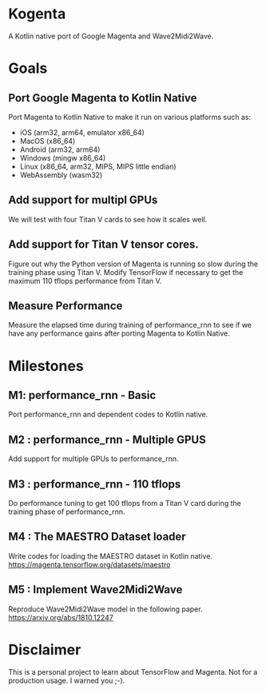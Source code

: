 # Kogenta

A Kotlin native port of Google Magenta and Wave2Midi2Wave.

# Goals
## Port Google Magenta to Kotlin Native
Port Magenta to Kotlin Native to make it run on various platforms such as:
- iOS (arm32, arm64, emulator x86_64)
- MacOS (x86_64)
- Android (arm32, arm64)
- Windows (mingw x86_64)
- Linux (x86_64, arm32, MIPS, MIPS little endian)
- WebAssembly (wasm32)

## Add support for multipl GPUs
We will test with four Titan V cards to see how it scales well.

## Add support for Titan V tensor cores.
Figure out why the Python version of Magenta is running so slow during the training phase using Titan V. Modify TensorFlow if necessary to get the maximum 110 tflops performance from Titan V.

## Measure Performance
Measure the elapsed time during training of performance_rnn to see if we have any performance gains after porting Magenta to Kotlin Native.

# Milestones
## M1: performance_rnn - Basic
Port performance_rnn and dependent codes to Kotlin native.

## M2 : performance_rnn - Multiple GPUS
Add support for multiple GPUs to performance_rnn.

## M3 : performance_rnn - 110 tflops
Do performance tuning to get 100 tflops from a Titan V card during the training phase of performance_rnn.

## M4 : The MAESTRO Dataset loader
Write codes for loading the MAESTRO dataset in Kotlin native.
https://magenta.tensorflow.org/datasets/maestro

## M5 : Implement Wave2Midi2Wave
Reproduce Wave2Midi2Wave model in the following paper.
https://arxiv.org/abs/1810.12247

# Disclaimer
This is a personal project to learn about TensorFlow and Magenta. 
Not for a production usage.
I warned you ;-).